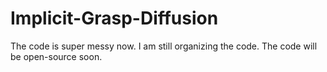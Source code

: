 # Implicit-Grasp-Diffusion
The code is super messy now. I am still organizing the code. 
The code will be open-source soon.
